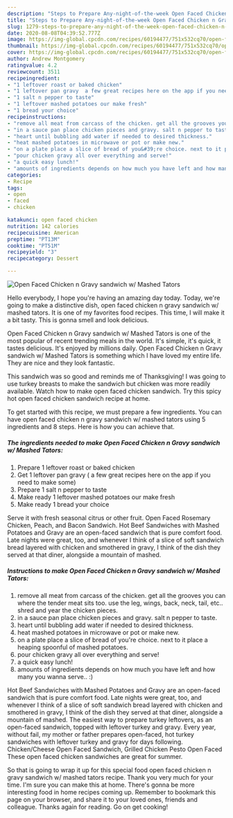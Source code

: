 ```yaml
---
description: "Steps to Prepare Any-night-of-the-week Open Faced Chicken n Gravy sandwich w/ Mashed Tators"
title: "Steps to Prepare Any-night-of-the-week Open Faced Chicken n Gravy sandwich w/ Mashed Tators"
slug: 1279-steps-to-prepare-any-night-of-the-week-open-faced-chicken-n-gravy-sandwich-w-mashed-tators
date: 2020-08-08T04:39:52.777Z
image: https://img-global.cpcdn.com/recipes/60194477/751x532cq70/open-faced-chicken-n-gravy-sandwich-w-mashed-tators-recipe-main-photo.jpg
thumbnail: https://img-global.cpcdn.com/recipes/60194477/751x532cq70/open-faced-chicken-n-gravy-sandwich-w-mashed-tators-recipe-main-photo.jpg
cover: https://img-global.cpcdn.com/recipes/60194477/751x532cq70/open-faced-chicken-n-gravy-sandwich-w-mashed-tators-recipe-main-photo.jpg
author: Andrew Montgomery
ratingvalue: 4.2
reviewcount: 3511
recipeingredient:
- "1 leftover roast or baked chicken"
- "1 leftover pan gravy  a few great recipes here on the app if you need to make some"
- "1 salt n pepper to taste"
- "1 leftover mashed potatoes our make fresh"
- "1 bread your choice"
recipeinstructions:
- "remove all meat from carcass of the chicken. get all the grooves you can where the tender meat sits too. use the leg, wings, back, neck, tail, etc.. shred and year the chicken pieces."
- "in a sauce pan place chicken pieces and gravy. salt n pepper to taste."
- "heart until bubbling add water if needed to desired thickness."
- "heat mashed potatoes in microwave or pot or make new."
- "on a plate place a slice of bread of you&#39;re choice. next to it place a heaping spoonful of mashed potatoes."
- "pour chicken gravy all over everything and serve!"
- "a quick easy lunch!"
- "amounts of ingredients depends on how much you have left and how many you wanna serve.. :)"
categories:
- Recipe
tags:
- open
- faced
- chicken

katakunci: open faced chicken 
nutrition: 142 calories
recipecuisine: American
preptime: "PT13M"
cooktime: "PT51M"
recipeyield: "3"
recipecategory: Dessert

---
```



![Open Faced Chicken n Gravy sandwich w/ Mashed Tators](https://img-global.cpcdn.com/recipes/60194477/751x532cq70/open-faced-chicken-n-gravy-sandwich-w-mashed-tators-recipe-main-photo.jpg)

Hello everybody, I hope you're having an amazing day today. Today, we're going to make a distinctive dish, open faced chicken n gravy sandwich w/ mashed tators. It is one of my favorites food recipes. This time, I will make it a bit tasty. This is gonna smell and look delicious.

Open Faced Chicken n Gravy sandwich w/ Mashed Tators is one of the most popular of recent trending meals in the world. It's simple, it's quick, it tastes delicious. It's enjoyed by millions daily. Open Faced Chicken n Gravy sandwich w/ Mashed Tators is something which I have loved my entire life. They are nice and they look fantastic.

This sandwich was so good and reminds me of Thanksgiving! I was going to use turkey breasts to make the sandwich but chicken was more readily available. Watch how to make open faced chicken sandwich. Try this spicy hot open faced chicken sandwich recipe at home.


To get started with this recipe, we must prepare a few ingredients. You can have open faced chicken n gravy sandwich w/ mashed tators using 5 ingredients and 8 steps. Here is how you can achieve that.

<!--inarticleads1-->

##### The ingredients needed to make Open Faced Chicken n Gravy sandwich w/ Mashed Tators:

1. Prepare 1 leftover roast or baked chicken
1. Get 1 leftover pan gravy ( a few great recipes here on the app if you need to make some)
1. Prepare 1 salt n pepper to taste
1. Make ready 1 leftover mashed potatoes our make fresh
1. Make ready 1 bread your choice


Serve it with fresh seasonal citrus or other fruit. Open Faced Rosemary Chicken, Peach, and Bacon Sandwich. Hot Beef Sandwiches with Mashed Potatoes and Gravy are an open-faced sandwich that is pure comfort food. Late nights were great, too, and whenever I think of a slice of soft sandwich bread layered with chicken and smothered in gravy, I think of the dish they served at that diner, alongside a mountain of mashed. 

<!--inarticleads2-->

##### Instructions to make Open Faced Chicken n Gravy sandwich w/ Mashed Tators:

1. remove all meat from carcass of the chicken. get all the grooves you can where the tender meat sits too. use the leg, wings, back, neck, tail, etc.. shred and year the chicken pieces.
1. in a sauce pan place chicken pieces and gravy. salt n pepper to taste.
1. heart until bubbling add water if needed to desired thickness.
1. heat mashed potatoes in microwave or pot or make new.
1. on a plate place a slice of bread of you&#39;re choice. next to it place a heaping spoonful of mashed potatoes.
1. pour chicken gravy all over everything and serve!
1. a quick easy lunch!
1. amounts of ingredients depends on how much you have left and how many you wanna serve.. :)


Hot Beef Sandwiches with Mashed Potatoes and Gravy are an open-faced sandwich that is pure comfort food. Late nights were great, too, and whenever I think of a slice of soft sandwich bread layered with chicken and smothered in gravy, I think of the dish they served at that diner, alongside a mountain of mashed. The easiest way to prepare turkey leftovers, as an open-faced sandwich, topped with leftover turkey and gravy. Every year, without fail, my mother or father prepares open-faced, hot turkey sandwiches with leftover turkey and gravy for days following. Chicken/Cheese Open Faced Sandwich, Grilled Chicken Pesto Open Faced These open faced chicken sandwiches are great for summer. 

So that is going to wrap it up for this special food open faced chicken n gravy sandwich w/ mashed tators recipe. Thank you very much for your time. I'm sure you can make this at home. There's gonna be more interesting food in home recipes coming up. Remember to bookmark this page on your browser, and share it to your loved ones, friends and colleague. Thanks again for reading. Go on get cooking!
